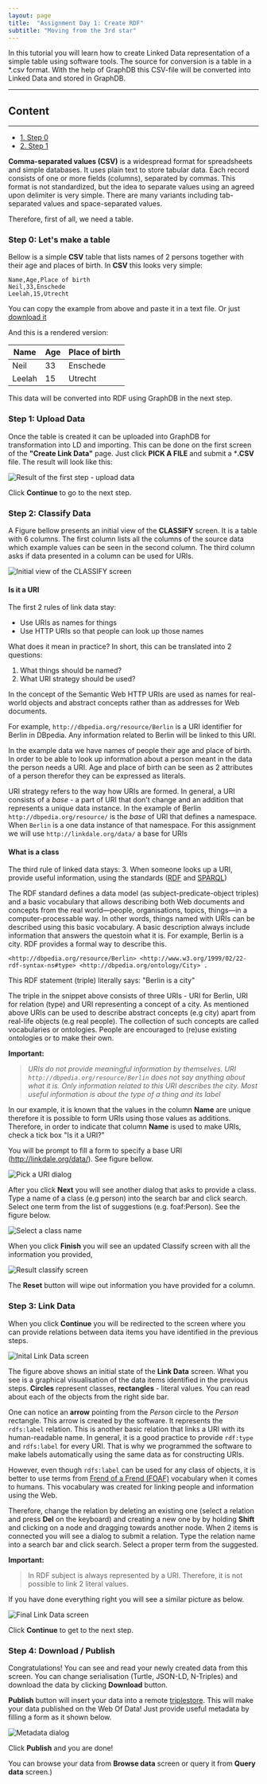 ```yaml
---
layout: page
title:  "Assignment Day 1: Create RDF"
subtitle: "Moving from the 3rd star"
---
```


In this tutorial you will learn how to create Linked Data representation of a simple table using software tools.
The source for conversion is a table in a *.csv format. With the help of GraphDB this CSV-file 
will be converted into Linked Data and stored in GraphDB.

--------------

## Content
---
- [1. Step 0](#step0)
- [2. Step 1](#step1)


**Comma-separated values (CSV)** is a widespread format for spreadsheets and simple databases.
It uses plain text to store tabular data. Each record consists of one or more fields (columns),
separated by commas. This format is not standardized, but the idea to separate values using an agreed
upon delimiter is very simple. There are many variants including tab-separated values and
space-separated values.

Therefore, first of all, we need a table.

### Step 0: Let's make a table <a name="step0"></a>

Bellow is a simple **CSV** table that lists names of 2 persons together with their age and places of birth.
In **CSV** this looks very simple:

```csv
Name,Age,Place of birth
Neil,33,Enschede
Leelah,15,Utrecht
```

You can copy the example from above and paste it in a text file. 
Or just [download it](https://1drv.ms/u/s!Ah2_2X7uyAX5iNhG5jxgU27tPh19Bw)

And this is a rendered version:

| Name | Age | Place of birth |
| ---- | --- | -------------- |
| Neil | 33 | Enschede |
| Leelah | 15 | Utrecht |

This data will be converted into RDF using GraphDB in the next step.
 
### Step 1: Upload Data <a name="step1"></a>

Once the table is created it can be uploaded into GraphDB for transformation into LD and importing.
This can be done on the first screen of the **"Create Link Data"** page. 
Just click **PICK A FILE** and submit a ***.CSV** file. The result will look like this:

![Result of the first step - upload data](/images/step1.png)


Click **Continue** to go to the next step.

### Step 2: Classify Data

A Figure bellow presents an initial view of the **CLASSIFY** screen.
It is a table with 6 columns. The first column lists all the columns of the source data which example values can be seen in the second column.
The third column asks if data presented in a column can be used for URIs.

![Initial view of the **CLASSIFY** screen](/images/classify1.png)

#### Is it a URI

The first 2 rules of link data stay:

* Use URIs as names for things
* Use HTTP URIs so that people can look up those names

What does it mean in practice? In short, this can be translated into 2 questions:

 1. What things should be named?
 2. What URI strategy should be used?

In the concept of the Semantic Web HTTP URIs are used as names for real-world objects and abstract concepts
rather than as addresses for Web documents.

For example, `http://dbpedia.org/resource/Berlin` is a URI identifier for Berlin in DBpedia. Any information related to Berlin will be linked to this URI.

In the example data we have names of people their age and place of birth. In order to be able to look up information about a person meant in the data the person needs a URI.
Age and place of birth can be seen as 2 attributes of a person therefor they can be expressed as literals.

URI strategy refers to the way how URIs are formed. In general, a URI consists of a *base* - a part of URI that don't change and an addition that represents a unique data instance.
In the example of Berlin `http://dbpedia.org/resource/` is the *base* of URI that defines a namespace. When `Berlin` is a one data instance of that namespace.
For this assignment we will use `http://linkdale.org/data/` a base for URIs

#### What is a class

The third rule of linked data stays:
3. When someone looks up a URI, provide useful information, using the standards
([RDF](https://www.w3.org/RDF/) and [SPARQL](https://www.w3.org/TR/rdf-sparql-query/))

The RDF standard defines a data model (as subject-predicate-object triples) and a basic vocabulary that allows describing both Web documents and concepts from the real world—people, organisations, topics, things—in a computer-processable way.
In other words, things named with URIs can be described using this basic vocabulary. A basic description always include information that answers the questoin what it is.
For example, Berlin is a city. RDF provides a formal way to describe this.

```ntriples
<http://dbpedia.org/resource/Berlin> <http://www.w3.org/1999/02/22-rdf-syntax-ns#type> <http://dbpedia.org/ontology/City> .
```

This RDF statement (triple) literally says: "Berlin is a city"

The triple in the snippet above consists of three URIs - URI for Berlin, URI for relation (type) and URI representing a concept of a city. As mentioned above URIs can be used to describe abstract concepts (e.g city) apart from real-life objects (e.g real people).
The collection of such concepts are called vocabularies or ontologies.
People are encouraged to (re)use existing ontologies or to make their own.

**Important:**
>*URIs do not provide meaningful information by themselves. URI `http://dbpedia.org/resource/Berlin`
does not say anything about what it is. Only information related to this URI describes the city.
Most useful information is about the type of a thing and its label*

In our example, it is known that the values in the column **Name** are unique therefore it is possible to form URIs using those values as additions.
Therefore, in order to indicate that column **Name** is used to make URIs, check a tick box "Is it a URI?"

You will be prompt to fill a form to specify a base URI (<http://linkdale.org/data/>). See figure bellow.

![Pick a URI dialog](/images/pick_uri.png)

After you click **Next** you will see another dialog that asks to provide a class. Type a name of a class (e.g person) into the search bar and click search. Select one term from the list of suggestions (e.g. foaf:Person). See the figure below.

![Select a class name](/images/select_class.png)

When you click **Finish** you will see an updated Classify screen with all the information you provided,

![Result classify screen](/images/classify2.png)

The **Reset** button will wipe out information you have provided for a column.

### Step 3: Link Data

When you click **Continue** you will be redirected to the screen where you can provide
relations between data items you have identified in the previous steps.

![Inital Link Data screen](/images/link_data.png)

The figure above shows an initial state of the **Link Data** screen. What you see is a graphical visualisation
of the data items identified in the previous steps. **Circles** represent classes, **rectangles** - literal values. You can read about each of the objects from the right side bar.

One can notice an **arrow** pointing from the *Person* circle to the *Person* rectangle. This arrow is created by the software. It represents the `rdfs:label` relation.
This is another basic relation that links a URI with its human-readable name. In general, it is a good practice
to provide `rdf:type` and `rdfs:label`  for every URI. That is why we programmed the software to make labels automatically
using the same data as for constructing URIs.

However, even though `rdfs:label` can be used for any class of objects, it is better to use terms from [Frend of a Frend (FOAF)](http://xmlns.com/foaf/spec/)
vocabulary when it comes to humans. This vocabulary was created for linking people and information using the Web.

Therefore, change the relation by deleting an existing one (select a relation and press **Del** on the keyboard) and creating a new one by
 by holding **Shift** and clicking on a node and dragging towards another node. When 2 items is connected you will see a dialog to submit a relation.
 Type the relation name into a search bar and click search. Select a proper term from the suggested.

**Important:**
>In RDF subject is always represented by a URI. Therefore, it is not possible to link 2 literal values.

If you have done everything right you will see a similar picture as below.

![Final Link Data screen](/images/link_data2.png)

Click **Continue** to get to the next step.

### Step 4: Download / Publish

Congratulations! You can see and read your newly created data from this screen. You can change serialisation (Turtle, JSON-LD, N-Triples) and download the data by clicking **Download**
button.

**Publish** button will insert your data into a remote [triplestore](http://virtuoso.almere.pilod.nl/sparql). This will make your data published on the Web Of Data! Just provide useful metadata by filling a form
as it shown below.

![Metadata dialog](/images/publish.png)

Click **Publish** and you are done!

You can browse your data from **Browse data** screen or query it from **Query data** screen.)



